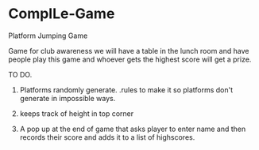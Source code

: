 # CompILe-Game
Platform Jumping Game

Game for club awareness we will have a table in the lunch room and have people play this game and whoever gets the highest score will get a prize.

TO DO.

1. Platforms randomly generate.
    .rules to make it so platforms don't generate in impossible ways.

2. keeps track of height in top corner 

3. A pop up at the end of game that asks player to enter name and then records their score and adds it to a list of highscores.

